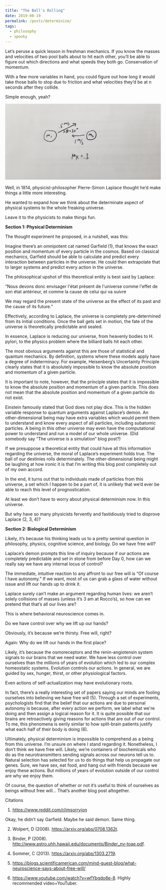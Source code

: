 ```yaml
---
title: "The Ball's Rolling"
date: 2019-08-19
permalink: /posts/determinism/
tags:
  - philosophy
  - spooky
---
```


Let’s peruse a quick lesson in freshman mechanics. If you know the masses and velocities of two pool balls about to hit each other, you’ll be able to figure out which directions and what speeds they both go. Conservation of momentum.

With a few more variables in hand, you could figure out how long it would take those balls to stop due to friction and what velocities they’d be at n seconds after they collide.

Simple enough, yeah?

<img src="/images/other/determinismpoolpic.jpg">

Well, in 1814, physicist-philosopher Pierre-Simon Laplace thought he’d make things a little more interesting.

He wanted to expand how we think about the determinate aspect of physical systems to the whole freaking universe.

Leave it to the physicists to make things fun.

**Section 1: Physical Determinism**

The thought experiment he proposed, in a nutshell, was this:

Imagine there’s an omnipotent cat named Garfield (1), that knows the exact position and momentum of every particle in the cosmos. Based on classical mechanics, Garfield should be able to calculate and predict every interaction between particles in the universe. He could then extrapolate that to larger systems and predict every action in the universe.

The philosophical upshot of this theoretical entity is best said by Laplace:

“Nous devons donc envisager l'état présent de l'universe comme l'effet de son état antérieur, et comme la cause de celui qui va suivre

We may regard the present state of the universe as the effect of its past and the cause of its future.”

Effectively, according to Laplace, the universe is completely pre-determined from its initial conditions. Once the ball gets set in motion, the fate of the universe is theoretically predictable and sealed.

In essence, Laplace is reducing our universe, from heavenly bodies to H. pylori, to the physics problem where the billiard balls hit each other.

The most obvious arguments against this are those of statistical and quantum mechanics. By definition, systems where these models apply have a degree of indeterminacy. For example, Heisenberg’s Uncertainty Principle clearly states that it is absolutely impossible to know the absolute position and momentum of a given particle.

It is important to note, however, that the principle states that it is impossible to know the absolute position and momentum of a given particle. This does not mean that the absolute position and momentum of a given particle do not exist.

Einstein famously stated that God does not play dice. This is the hidden variable response to quantum arguments against Laplace’s demon. An other-dimensional being may have extra variables which would permit them to understand and know every aspect of all particles, including subatomic particles. A being in this other universe may even have the computational power to understand and run a model of our whole universe. (Did somebody say “The universe is a simulation” blog post?)

If we presuppose a theoretical entity that could have all this information regarding the universe, the moral of Laplace’s experiment holds true. The ball of our destinies rolls determinately. The other-dimensional being might be laughing at how ironic it is that I’m writing this blog post completely out of my own accord.

In the end, it turns out that to individuals made of particles from this universe, a set which I happen to be a part of, it is unlikely that we’d ever be able to reach this level of prognostication.

At least we don’t have to worry about physical determinism now. In this universe.

But why have so many physicists fervently and fastidiously tried to disprove Laplace (2, 3, 4)?

**Section 2: Biological Determinism**

Likely, it’s because his thinking leads us to a pretty seminal question in philosophy, physics, cognitive science, and biology. Do we have free will?

Laplace’s demon prompts this line of inquiry because if our actions are completely predictable and set in stone from before Day 0, how can we really say we have any internal locus of control?

The immediate, intuitive reaction to any affront to our free will is “Of course I have autonomy.” If we want, most of us can grab a glass of water without issue and lift our hands up to drink it.

Laplace surely can’t make an argument regarding human lives: we aren’t solely collisions of masses (unless it’s 3 am at Rocco’s), so how can we pretend that that’s all our lives are?

This is where behavioral neuroscience comes in.

Do we have control over why we lift up our hands?

Obviously, it’s because we’re thirsty. Free will, right?

Again: Why do we lift our hands in the first place?

Likely, it’s because the osmoreceptors and the renin-angiotensin system signals to our brains that we need water. We have less control over ourselves than the millions of years of evolution which led to our complex homeostatic systems. Evolution controls our actions. In general, we are guided by sex, hunger, thirst, or other physiological factors.

Even actions of self-actualization may have evolutionary roots.

In fact, there’s a really interesting set of papers saying our minds are fooling ourselves into believing we have free will (5). Through a set of experiments, psychologists find that the belief that our actions are due to personal autonomy is because, after every action we perform, we label what we're doing and then assign a logical reason for it. It is quite possible that our brains are retroactively giving reasons for actions that are out of our control. To me, this phenomena is eerily similar to how split-brain patients justify what each half of their body is doing (6).

Ultimately, physical determinism is impossible to comprehend as a being from this universe. I’m unsure on where I stand regarding it. Nonetheless, I don’t think we have free will. Likely, we’re containers of biochemicals who do as the neurotransmitters sending signals across our neurons tell us to. Natural selection has selected for us to do things that help us propagate our genes. Sure, we have sex, eat food, and hang out with friends because we enjoy these actions. But millions of years of evolution outside of our control are why we enjoy them.

Of course, the question of whether or not it’s useful to think of ourselves as beings without free will… That’s another blog post altogether.

Citations

1) https://www.reddit.com/r/imsorryjon

  Okay, he didn’t say Garfield. Maybe he said demon. Same thing.

2) Wolpert, D (2008). https://arxiv.org/abs/0708.1362t.

3) Binder, P (2008). http://www.astro.uhh.hawaii.edu/documents/Binder_nv-toae.pdf.

4) Sommer, C (2013). https://arxiv.org/abs/1303.2719.

5) https://blogs.scientificamerican.com/mind-guest-blog/what-neuroscience-says-about-free-will/

6) https://www.youtube.com/watch?v=wfYbgdo8e-8. Highly recommended video+YouTuber.
